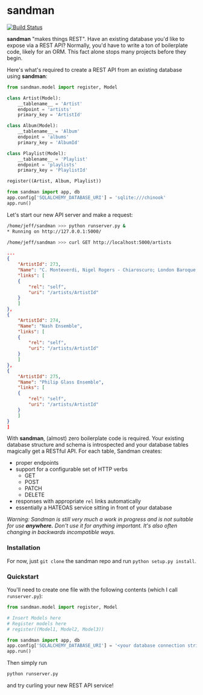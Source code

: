 sandman
=======
[![Build Status](https://travis-ci.org/jeffknupp/sandman.png)](https://travis-ci.org/jeffknupp/sandman)

**sandman** "makes things REST". Have an existing database you'd like to expose via
a REST API? Normally, you'd have to write a ton of boilerplate code, likely for
an ORM. This fact alone stops many projects before they begin.

Here's what's required to create a REST API from an existing database using
**sandman**:

```python
from sandman.model import register, Model

class Artist(Model):
    __tablename__ = 'Artist'
    endpoint = 'artists'
    primary_key = 'ArtistId'

class Album(Model):
    __tablename__ = 'Album'
    endpoint = 'albums'
    primary_key = 'AlbumId'

class Playlist(Model):
    __tablename__ = 'Playlist'
    endpoint = 'playlists'
    primary_key = 'PlaylistId'

register((Artist, Album, Playlist))

from sandman import app, db
app.config['SQLALCHEMY_DATABASE_URI'] = 'sqlite:///chinook'
app.run()
```

Let's start our new API server and make a request:

```zsh
/home/jeff/sandman >>> python runserver.py &
* Running on http://127.0.0.1:5000/

/home/jeff/sandman >>> curl GET http://localhost:5000/artists
```

```json
...
{
    "ArtistId": 273,
    "Name": "C. Monteverdi, Nigel Rogers - Chiaroscuro; London Baroque; London Cornett & Sackbu",
    "links": [
    {
        "rel": "self",
        "uri": "/artists/ArtistId"
    }
    ]
},
{
    "ArtistId": 274,
    "Name": "Nash Ensemble",
    "links": [
    {
        "rel": "self",
        "uri": "/artists/ArtistId"
    }
    ]
},
{
    "ArtistId": 275,
    "Name": "Philip Glass Ensemble",
    "links": [
    {
        "rel": "self",
        "uri": "/artists/ArtistId"
    }
    ]
}
]
```

With **sandman**, (almost) zero boilerplate code is required. Your existing database
structure and schema is introspected and your database tables magically get a
RESTful API. For each table, Sandman creates:

* proper endpoints 
* support for a configurable set of HTTP verbs 
    * GET
    * POST
    * PATCH
    * DELETE
* responses with appropriate `rel` links automatically
* essentially a HATEOAS service sitting in front of your database

*Warning: Sandman is still very much a work in progress and is not suitable for
use **anywhere.** Don't use it for anything important. It's also often changing 
in backwards incompatible ways.*

### Installation

For now, just `git clone` the sandman repo and run `python setup.py install`. 

### Quickstart

You'll need to create one file with the following contents (which I call `runserver.py`):

```python
from sandman.model import register, Model

# Insert Models here
# Register models here 
# register((Model1, Model2, Model3))

from sandman import app, db
app.config['SQLALCHEMY_DATABASE_URI'] = '<your database connection string (using SQLAlchemy)'
app.run()
```

Then simply run 

```bash
python runserver.py
```

and try curling your new REST API service!
